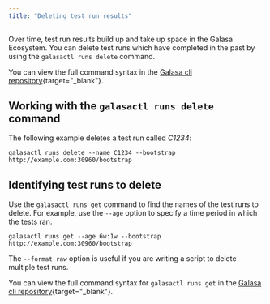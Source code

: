 ```yaml
---
title: "Deleting test run results"
---
```


Over time, test run results build up and take up space in the Galasa Ecosystem. You can delete test runs which have completed in the past by using the `galasactl runs delete` command.

You can view the full command syntax in the [Galasa cli repository](https://github.com/galasa-dev/cli/blob/main/docs/generated/galasactl_runs_delete.md){target="_blank"}.

## Working with the `galasactl runs delete` command

The following example deletes a test run called _C1234_: 

```shell
galasactl runs delete --name C1234 --bootstrap http://example.com:30960/bootstrap
```

## Identifying test runs to delete

Use the `galasactl runs get` command to find the names of the test runs to delete. For example, use the `--age` option to specify a time period in which the tests ran. 

```shell
galasactl runs get --age 6w:1w --bootstrap http://example.com:30960/bootstrap
```

The `--format raw` option is useful if you are writing a script to delete multiple test runs.

You can view the full command syntax for `galasactl runs get` in the [Galasa cli repository](https://github.com/galasa-dev/cli/blob/main/docs/generated/galasactl_runs_get.md){target="_blank"}.
